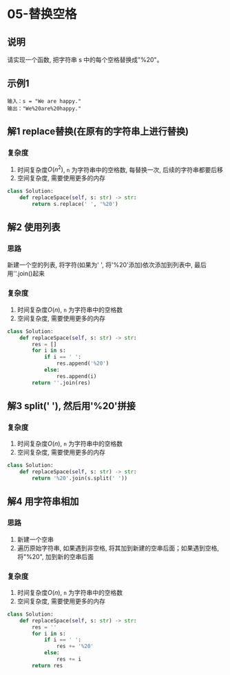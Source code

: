 # 05-替换空格

## 说明
请实现一个函数, 把字符串 s 中的每个空格替换成"%20"。

## 示例1

```
输入：s = "We are happy."
输出："We%20are%20happy."
```

## 解1 replace替换(在原有的字符串上进行替换)

### 复杂度
1. 时间复杂度$O(n^2)$, `n` 为字符串中的空格数, 每替换一次, 后续的字符串都要后移
2. 空间复杂度, 需要使用更多的内存

```python
class Solution:
    def replaceSpace(self, s: str) -> str:
        return s.replace(' ', '%20')
```

## 解2 使用列表

### 思路
新建一个空的列表, 将字符(如果为' ', 将'%20'添加)依次添加到列表中, 最后用''.join()起来

### 复杂度
1. 时间复杂度$O(n)$, `n` 为字符串中的空格数
2. 空间复杂度, 需要使用更多的内存

```python
class Solution:
    def replaceSpace(self, s: str) -> str:
        res = []
        for i in s:
            if i == ' ':
                res.append('%20')
            else:
                res.append(i)
        return ''.join(res)
```

## 解3 split(' '), 然后用'%20'拼接

### 复杂度
1. 时间复杂度$O(n)$, `n` 为字符串中的空格数
2. 空间复杂度, 需要使用更多的内存

```python
class Solution:
    def replaceSpace(self, s: str) -> str:
        return '%20'.join(s.split(' '))
```

## 解4 用字符串相加

### 思路
1. 新建一个空串
2. 遍历原始字符串, 如果遇到非空格, 将其加到新建的空串后面；如果遇到空格, 将"%20", 加到新的空串后面

### 复杂度
1. 时间复杂度$O(n)$, `n` 为字符串中的空格数
2. 空间复杂度, 需要使用更多的内存

```python
class Solution:
    def replaceSpace(self, s: str) -> str:
        res = ''
        for i in s:
            if i == ' ':
                res += '%20'
            else:
                res += i
        return res
```